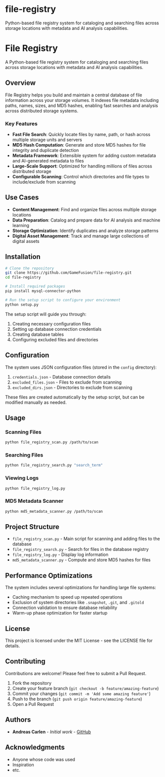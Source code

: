 # file-registry
Python-based file registry system for cataloging and searching files across storage locations with metadata and AI analysis capabilities.

# File Registry

A Python-based file registry system for cataloging and searching files across storage locations with metadata and AI analysis capabilities.

## Overview

File Registry helps you build and maintain a central database of file information across your storage volumes. It indexes file metadata including paths, names, sizes, and MD5 hashes, enabling fast searches and analysis across distributed storage systems.

### Key Features

- **Fast File Search**: Quickly locate files by name, path, or hash across multiple storage units and servers
- **MD5 Hash Computation**: Generate and store MD5 hashes for file integrity and duplicate detection
- **Metadata Framework**: Extensible system for adding custom metadata and AI-generated metadata to files
- **Large-Scale Support**: Optimized for handling millions of files across distributed storage
- **Configurable Scanning**: Control which directories and file types to include/exclude from scanning

## Use Cases

- **Content Management**: Find and organize files across multiple storage locations
- **Data Preparation**: Catalog and prepare data for AI analysis and machine learning
- **Storage Optimization**: Identify duplicates and analyze storage patterns 
- **Digital Asset Management**: Track and manage large collections of digital assets

## Installation

```bash
# Clone the repository
git clone https://github.com/GameFusion/file-registry.git
cd file-registry

# Install required packages
pip install mysql-connector-python

# Run the setup script to configure your environment
python setup.py
```

The setup script will guide you through:
1. Creating necessary configuration files
2. Setting up database connection credentials
3. Creating database tables
4. Configuring excluded files and directories

## Configuration

The system uses JSON configuration files (stored in the `config` directory):

1. `credentials.json` - Database connection details
2. `excluded_files.json` - Files to exclude from scanning
3. `excluded_dirs.json` - Directories to exclude from scanning

These files are created automatically by the setup script, but can be modified manually as needed.

## Usage

### Scanning Files

```bash
python file_registry_scan.py /path/to/scan
```

### Searching Files

```bash
python file_registry_search.py "search_term"
```

### Viewing Logs

```bash
python file_registry_log.py
```

### MD5 Metadata Scanner

```bash
python md5_metadata_scanner.py /path/to/scan
```

## Project Structure

- `file_registry_scan.py` - Main script for scanning and adding files to the database
- `file_registry_search.py` - Search for files in the database registry
- `file_registry_log.py` - Display log information
- `md5_metadata_scanner.py` - Compute and store MD5 hashes for files

## Performance Optimizations

The system includes several optimizations for handling large file systems:
- Caching mechanism to speed up repeated operations
- Exclusion of system directories like `.snapshot`, `.git`, and `.gitold`
- Connection validation to ensure database reliability
- Warm-up phase optimization for faster startup

## License

This project is licensed under the MIT License - see the LICENSE file for details.

## Contributing

Contributions are welcome! Please feel free to submit a Pull Request.

1. Fork the repository
2. Create your feature branch (`git checkout -b feature/amazing-feature`)
3. Commit your changes (`git commit -m 'Add some amazing feature'`)
4. Push to the branch (`git push origin feature/amazing-feature`)
5. Open a Pull Request

## Authors

- **Andreas Carlen** - *Initial work* - [GitHub](https://github.com/yourusername)

## Acknowledgments

- Anyone whose code was used
- Inspiration
- etc.
